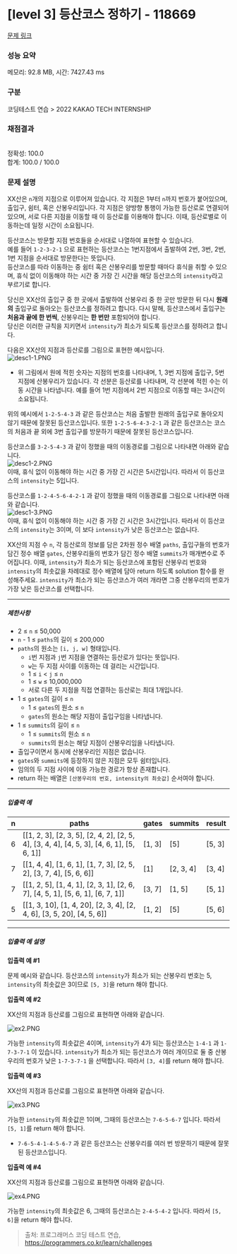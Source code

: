 # [level 3] 등산코스 정하기 - 118669 

[문제 링크](https://school.programmers.co.kr/learn/courses/30/lessons/118669?language=python3) 

### 성능 요약

메모리: 92.8 MB, 시간: 7427.43 ms

### 구분

코딩테스트 연습 > 2022 KAKAO TECH INTERNSHIP

### 채점결과

<br/>정확성: 100.0<br/>합계: 100.0 / 100.0

### 문제 설명

<p style="user-select: auto;">XX산은 <code style="user-select: auto;">n</code>개의 지점으로 이루어져 있습니다. 각 지점은 1부터 <code style="user-select: auto;">n</code>까지 번호가 붙어있으며, 출입구, 쉼터, 혹은 산봉우리입니다. 각 지점은 양방향 통행이 가능한 등산로로 연결되어 있으며, 서로 다른 지점을 이동할 때 이 등산로를 이용해야 합니다. 이때, 등산로별로 이동하는데 일정 시간이 소요됩니다.</p>

<p style="user-select: auto;">등산코스는 방문할 지점 번호들을 순서대로 나열하여 표현할 수 있습니다.<br style="user-select: auto;">
예를 들어 <code style="user-select: auto;">1-2-3-2-1</code> 으로 표현하는 등산코스는 1번지점에서 출발하여 2번, 3번, 2번, 1번 지점을 순서대로 방문한다는 뜻입니다.<br style="user-select: auto;">
등산코스를 따라 이동하는 중 쉼터 혹은 산봉우리를 방문할 때마다 휴식을 취할 수 있으며, 휴식 없이 이동해야 하는 시간 중 가장 긴 시간을 해당 등산코스의 <code style="user-select: auto;">intensity</code>라고 부르기로 합니다.</p>

<p style="user-select: auto;">당신은 XX산의 출입구 중 한 곳에서 출발하여 산봉우리 중 한 곳만 방문한 뒤 다시 <strong style="user-select: auto;">원래의</strong> 출입구로 돌아오는 등산코스를 정하려고 합니다. 다시 말해, 등산코스에서 출입구는 <strong style="user-select: auto;">처음과 끝에 한 번씩</strong>, 산봉우리는 <strong style="user-select: auto;">한 번만</strong> 포함되어야 합니다.<br style="user-select: auto;">
당신은 이러한 규칙을 지키면서 <code style="user-select: auto;">intensity</code>가 최소가 되도록 등산코스를 정하려고 합니다.</p>

<p style="user-select: auto;">다음은 XX산의 지점과 등산로를 그림으로 표현한 예시입니다.<br style="user-select: auto;">
<img src="https://grepp-programmers.s3.ap-northeast-2.amazonaws.com/files/production/d1764091-629a-414b-9f77-e2ff1b38c6e0/desc1-1.PNG" title="" alt="desc1-1.PNG" style="user-select: auto;"></p>

<ul style="user-select: auto;">
<li style="user-select: auto;">위 그림에서 원에 적힌 숫자는 지점의 번호를 나타내며, 1, 3번 지점에 출입구, 5번 지점에 산봉우리가 있습니다. 각 선분은 등산로를 나타내며, 각 선분에 적힌 수는 이동 시간을 나타냅니다. 예를 들어 1번 지점에서 2번 지점으로 이동할 때는 3시간이 소요됩니다.</li>
</ul>

<p style="user-select: auto;">위의 예시에서 <code style="user-select: auto;">1-2-5-4-3</code> 과 같은 등산코스는 처음 출발한 원래의 출입구로 돌아오지 않기 때문에 잘못된 등산코스입니다. 또한 <code style="user-select: auto;">1-2-5-6-4-3-2-1</code> 과 같은 등산코스는 코스의 처음과 끝 외에 3번 출입구를 방문하기 때문에 잘못된 등산코스입니다.</p>

<p style="user-select: auto;">등산코스를 <code style="user-select: auto;">3-2-5-4-3</code> 과 같이 정했을 때의 이동경로를 그림으로 나타내면 아래와 같습니다.<br style="user-select: auto;">
<img src="https://grepp-programmers.s3.ap-northeast-2.amazonaws.com/files/production/ae2b6ccd-290b-4074-aebe-028c13dc4cbe/desc1-2.PNG" title="" alt="desc1-2.PNG" style="user-select: auto;"><br style="user-select: auto;">
이때, 휴식 없이 이동해야 하는 시간 중 가장 긴 시간은 5시간입니다. 따라서 이 등산코스의 <code style="user-select: auto;">intensity</code>는 5입니다.</p>

<p style="user-select: auto;">등산코스를 <code style="user-select: auto;">1-2-4-5-6-4-2-1</code> 과 같이 정했을 때의 이동경로를 그림으로 나타내면 아래와 같습니다.<br style="user-select: auto;">
<img src="https://grepp-programmers.s3.ap-northeast-2.amazonaws.com/files/production/165bcca3-ee06-46b4-95f8-7c3cedd2cb42/desc1-3.PNG" title="" alt="desc1-3.PNG" style="user-select: auto;"><br style="user-select: auto;">
이때, 휴식 없이 이동해야 하는 시간 중 가장 긴 시간은 3시간입니다. 따라서 이 등산코스의 <code style="user-select: auto;">intensity</code>는 3이며, 이 보다 <code style="user-select: auto;">intensity</code>가 낮은 등산코스는 없습니다.</p>

<p style="user-select: auto;">XX산의 지점 수 <code style="user-select: auto;">n</code>, 각 등산로의 정보를 담은 2차원 정수 배열 <code style="user-select: auto;">paths</code>, 출입구들의 번호가 담긴 정수 배열 <code style="user-select: auto;">gates</code>, 산봉우리들의 번호가 담긴 정수 배열 <code style="user-select: auto;">summits</code>가 매개변수로 주어집니다. 이때, <code style="user-select: auto;">intensity</code>가 최소가 되는 등산코스에 포함된 산봉우리 번호와 <code style="user-select: auto;">intensity</code>의 최솟값을 차례대로 정수 배열에 담아 return 하도록 solution 함수를 완성해주세요. <code style="user-select: auto;">intensity</code>가 최소가 되는 등산코스가 여러 개라면 그중 산봉우리의 번호가 가장 낮은 등산코스를 선택합니다.</p>

<hr style="user-select: auto;">

<h5 style="user-select: auto;">제한사항</h5>

<ul style="user-select: auto;">
<li style="user-select: auto;">2 ≤ <code style="user-select: auto;">n</code> ≤ 50,000</li>
<li style="user-select: auto;"><code style="user-select: auto;">n</code> - 1 ≤ <code style="user-select: auto;">paths</code>의 길이 ≤ 200,000</li>
<li style="user-select: auto;"><code style="user-select: auto;">paths</code>의 원소는 <code style="user-select: auto;">[i, j, w]</code> 형태입니다.

<ul style="user-select: auto;">
<li style="user-select: auto;"><code style="user-select: auto;">i</code>번 지점과 <code style="user-select: auto;">j</code>번 지점을 연결하는 등산로가 있다는 뜻입니다.</li>
<li style="user-select: auto;"><code style="user-select: auto;">w</code>는 두 지점 사이를 이동하는 데 걸리는 시간입니다.</li>
<li style="user-select: auto;">1 ≤ <code style="user-select: auto;">i</code> &lt; <code style="user-select: auto;">j</code> ≤ <code style="user-select: auto;">n</code></li>
<li style="user-select: auto;">1 ≤ <code style="user-select: auto;">w</code> ≤ 10,000,000</li>
<li style="user-select: auto;">서로 다른 두 지점을 직접 연결하는 등산로는 최대 1개입니다.</li>
</ul></li>
<li style="user-select: auto;">1 ≤ <code style="user-select: auto;">gates</code>의 길이 ≤ <code style="user-select: auto;">n</code>

<ul style="user-select: auto;">
<li style="user-select: auto;">1 ≤ <code style="user-select: auto;">gates</code>의 원소 ≤ <code style="user-select: auto;">n</code></li>
<li style="user-select: auto;"><code style="user-select: auto;">gates</code>의 원소는 해당 지점이 출입구임을 나타냅니다.</li>
</ul></li>
<li style="user-select: auto;">1 ≤ <code style="user-select: auto;">summits</code>의 길이 ≤ <code style="user-select: auto;">n</code>

<ul style="user-select: auto;">
<li style="user-select: auto;">1 ≤ <code style="user-select: auto;">summits</code>의 원소 ≤ <code style="user-select: auto;">n</code></li>
<li style="user-select: auto;"><code style="user-select: auto;">summits</code>의 원소는 해당 지점이 산봉우리임을 나타냅니다.</li>
</ul></li>
<li style="user-select: auto;">출입구이면서 동시에 산봉우리인 지점은 없습니다.</li>
<li style="user-select: auto;"><code style="user-select: auto;">gates</code>와 <code style="user-select: auto;">summits</code>에 등장하지 않은 지점은 모두 쉼터입니다.</li>
<li style="user-select: auto;">임의의 두 지점 사이에 이동 가능한 경로가 항상 존재합니다.</li>
<li style="user-select: auto;">return 하는 배열은 <code style="user-select: auto;">[산봉우리의 번호, intensity의 최솟값]</code> 순서여야 합니다.</li>
</ul>

<hr style="user-select: auto;">

<h5 style="user-select: auto;">입출력 예</h5>
<table class="table" style="user-select: auto;">
        <thead style="user-select: auto;"><tr style="user-select: auto;">
<th style="user-select: auto;">n</th>
<th style="user-select: auto;">paths</th>
<th style="user-select: auto;">gates</th>
<th style="user-select: auto;">summits</th>
<th style="user-select: auto;">result</th>
</tr>
</thead>
        <tbody style="user-select: auto;"><tr style="user-select: auto;">
<td style="user-select: auto;">6</td>
<td style="user-select: auto;">[[1, 2, 3], [2, 3, 5], [2, 4, 2], [2, 5, 4], [3, 4, 4], [4, 5, 3], [4, 6, 1], [5, 6, 1]]</td>
<td style="user-select: auto;">[1, 3]</td>
<td style="user-select: auto;">[5]</td>
<td style="user-select: auto;">[5, 3]</td>
</tr>
<tr style="user-select: auto;">
<td style="user-select: auto;">7</td>
<td style="user-select: auto;">[[1, 4, 4], [1, 6, 1], [1, 7, 3], [2, 5, 2], [3, 7, 4], [5, 6, 6]]</td>
<td style="user-select: auto;">[1]</td>
<td style="user-select: auto;">[2, 3, 4]</td>
<td style="user-select: auto;">[3, 4]</td>
</tr>
<tr style="user-select: auto;">
<td style="user-select: auto;">7</td>
<td style="user-select: auto;">[[1, 2, 5], [1, 4, 1], [2, 3, 1], [2, 6, 7], [4, 5, 1], [5, 6, 1], [6, 7, 1]]</td>
<td style="user-select: auto;">[3, 7]</td>
<td style="user-select: auto;">[1, 5]</td>
<td style="user-select: auto;">[5, 1]</td>
</tr>
<tr style="user-select: auto;">
<td style="user-select: auto;">5</td>
<td style="user-select: auto;">[[1, 3, 10], [1, 4, 20], [2, 3, 4], [2, 4, 6], [3, 5, 20], [4, 5, 6]]</td>
<td style="user-select: auto;">[1, 2]</td>
<td style="user-select: auto;">[5]</td>
<td style="user-select: auto;">[5, 6]</td>
</tr>
</tbody>
      </table>
<hr style="user-select: auto;">

<h5 style="user-select: auto;">입출력 예 설명</h5>

<p style="user-select: auto;"><strong style="user-select: auto;">입출력 예 #1</strong></p>

<p style="user-select: auto;">문제 예시와 같습니다. 등산코스의 <code style="user-select: auto;">intensity</code>가 최소가 되는 산봉우리 번호는 5, <code style="user-select: auto;">intensity</code>의 최솟값은 3이므로 <code style="user-select: auto;">[5, 3]</code>을 return 해야 합니다.</p>

<p style="user-select: auto;"><strong style="user-select: auto;">입출력 예 #2</strong></p>

<p style="user-select: auto;">XX산의 지점과 등산로를 그림으로 표현하면 아래와 같습니다.</p>

<p style="user-select: auto;"><img src="https://grepp-programmers.s3.ap-northeast-2.amazonaws.com/files/production/b978b0f5-7e8b-4dbe-aeb0-a6c21a3431e4/ex2.PNG" title="" alt="ex2.PNG" style="user-select: auto;"></p>

<p style="user-select: auto;">가능한 <code style="user-select: auto;">intensity</code>의 최솟값은 4이며, <code style="user-select: auto;">intensity</code>가 4가 되는 등산코스는 <code style="user-select: auto;">1-4-1</code> 과 <code style="user-select: auto;">1-7-3-7-1</code> 이 있습니다. <code style="user-select: auto;">intensity</code>가 최소가 되는 등산코스가 여러 개이므로 둘 중 산봉우리의 번호가 낮은 <code style="user-select: auto;">1-7-3-7-1</code> 을 선택합니다. 따라서 <code style="user-select: auto;">[3, 4]</code>를 return 해야 합니다.</p>

<p style="user-select: auto;"><strong style="user-select: auto;">입출력 예 #3</strong></p>

<p style="user-select: auto;">XX산의 지점과 등산로를 그림으로 표현하면 아래와 같습니다.</p>

<p style="user-select: auto;"><img src="https://grepp-programmers.s3.ap-northeast-2.amazonaws.com/files/production/53399b93-368c-42bd-ad68-1230f59479c8/ex3.PNG" title="" alt="ex3.PNG" style="user-select: auto;"></p>

<p style="user-select: auto;">가능한 <code style="user-select: auto;">intensity</code>의 최솟값은 1이며, 그때의 등산코스는 <code style="user-select: auto;">7-6-5-6-7</code> 입니다. 따라서 <code style="user-select: auto;">[5, 1]</code>를 return 해야 합니다.</p>

<ul style="user-select: auto;">
<li style="user-select: auto;"><code style="user-select: auto;">7-6-5-4-1-4-5-6-7</code> 과 같은 등산코스는 산봉우리를 여러 번 방문하기 때문에 잘못된 등산코스입니다.</li>
</ul>

<p style="user-select: auto;"><strong style="user-select: auto;">입출력 예 #4</strong></p>

<p style="user-select: auto;">XX산의 지점과 등산로를 그림으로 표현하면 아래와 같습니다.</p>

<p style="user-select: auto;"><img src="https://grepp-programmers.s3.ap-northeast-2.amazonaws.com/files/production/0abfa9ed-7b1a-4619-a23d-1becf94d1bc3/ex4.PNG" title="" alt="ex4.PNG" style="user-select: auto;"></p>

<p style="user-select: auto;">가능한 <code style="user-select: auto;">intensity</code>의 최솟값은 6, 그때의 등산코스는 <code style="user-select: auto;">2-4-5-4-2</code> 입니다. 따라서 <code style="user-select: auto;">[5, 6]</code>을 return 해야 합니다.</p>


> 출처: 프로그래머스 코딩 테스트 연습, https://programmers.co.kr/learn/challenges